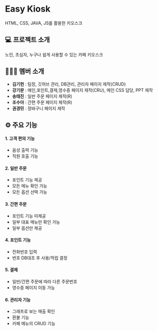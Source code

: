 # Easy Kiosk

HTML, CSS, JAVA, JS를 활용한 키오스크

## 💻 프로젝트 소개

노인, 초심자, 누구나 쉽게 사용할 수 있는 카페 키오스크

## 🧑‍🤝‍🧑 멤버 소개
- **김기헌** : 팀장, 깃허브 관리, DB관리, 관리자 페이지 제작(CRUD)
- **강기문** : 메인,포인트,결제,영수증 페이지 제작(CRU), 메인 CSS 담당, PPT 제작
- **송태진** : 일반 주문 페이지 제작(R)
- **조수아** : 간편 주문 페이지 제작(R)
- **권경민** : 장바구니 페이지 제작

## ⚙️ 주요 기능
#### 1. 고객 편의 기능
- 음성 출력 기능
- 직원 호출 기능
#### 2. 일반 주문
- 포인트 기능 제공
- 모든 메뉴 확인 가능
- 모든 옵션 선택 가능
#### 3. 간편 주문
- 포인트 기능 미제공
- 일부 대표 메뉴만 확인 가능
- 일부 옵션만 제공
#### 4. 포인트 기능
- 전화번호 입력
- 번호 DB대조 후 사용/적립 결정
#### 5. 결제
- 일반/간편 주문에 따라 다른 주문번호
- 영수증 페이지 이동 가능
#### 6. 관리자 기능
- 그래프로 보는 매출 확인
- 환불 기능
- 카페 메뉴의 CRUD 기능

